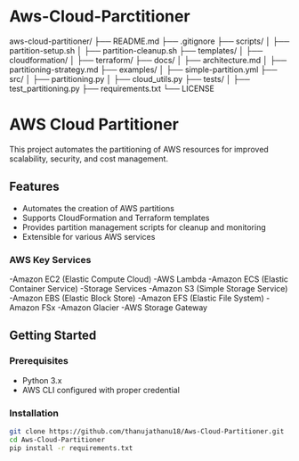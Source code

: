 # Aws-Cloud-Parctitioner
aws-cloud-partitioner/
├── README.md
├── .gitignore
├── scripts/
│   ├── partition-setup.sh
│   ├── partition-cleanup.sh
├── templates/
│   ├── cloudformation/
│   ├── terraform/
├── docs/
│   ├── architecture.md
│   ├── partitioning-strategy.md
├── examples/
│   ├── simple-partition.yml
├── src/
│   ├── partitioning.py
│   ├── cloud_utils.py
├── tests/
│   ├── test_partitioning.py
├── requirements.txt
└── LICENSE

# AWS Cloud Partitioner

This project automates the partitioning of AWS resources for improved scalability, security, and cost management.

## Features

- Automates the creation of AWS partitions
- Supports CloudFormation and Terraform templates
- Provides partition management scripts for cleanup and monitoring
- Extensible for various AWS services

### AWS Key Services
 -Amazon EC2 (Elastic Compute Cloud)
 -AWS Lambda
 -Amazon ECS (Elastic Container Service)
 -Storage Services
 -Amazon S3 (Simple Storage Service)
 -Amazon EBS (Elastic Block Store)
 -Amazon EFS (Elastic File System)
 -Amazon FSx
 -Amazon Glacier
 -AWS Storage Gateway


## Getting Started

### Prerequisites

- Python 3.x
- AWS CLI configured with proper credential

### Installation

```bash
git clone https://github.com/thanujathanu18/Aws-Cloud-Partitioner.git
cd Aws-Cloud-Partitioner
pip install -r requirements.txt

